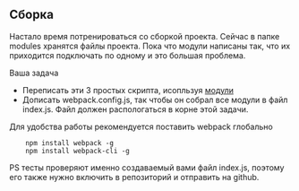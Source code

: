 ## Сборка ##

Настало время потренироваться со сборкой проекта. Сейчас в папке
modules хранятся файлы проекта. Пока что модули написаны так,
что их приходится подключать по одному и это большая проблема.

Ваша задача
 - Переписать эти 3 простых скрипта, исопльзуя [модули](http://learn.javascript.ru/modules)
 - Дописать webpack.config.js, так чтобы он собрал все модули в файл index.js.
   Файл должен распологаться в корне этой задачи.

Для удобства работы рекомендуется поставить webpack глобально
```
    npm install webpack -g
    npm install webpack-cli -g
```

PS тесты проверяют именно создаваемый вами файл index.js, поэтому
его также нужно включить в репозиторий и отправить на github.
